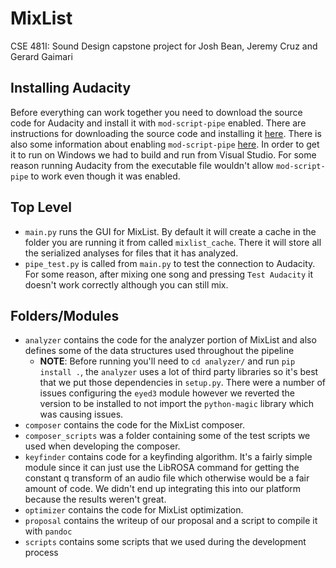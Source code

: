 # MixList

CSE 481I: Sound Design capstone project for Josh Bean, Jeremy Cruz and Gerard Gaimari

## Installing Audacity

Before everything can work together you need to download the source code for Audacity and install it with `mod-script-pipe` enabled. There are instructions for downloading the source code and installing it [here](https://www.audacityteam.org/download/source/). There is also some information about enabling `mod-script-pipe` [here](https://manual.audacityteam.org/man/scripting.html). In order to get it to run on Windows we had to build and run from Visual Studio. For some reason running Audacity from the executable file wouldn't allow `mod-script-pipe` to work even though it was enabled.

## Top Level

- `main.py` runs the GUI for MixList. By default it will create a cache in the folder you are running it from called `mixlist_cache`. There it will store all the serialized analyses for files that it has analyzed.
- `pipe_test.py` is called from `main.py` to test the connection to Audacity. For some reason, after mixing one song and pressing `Test Audacity` it doesn't work correctly although you can still mix.

## Folders/Modules

- `analyzer` contains the code for the analyzer portion of MixList and also defines some of the data structures used throughout the pipeline
    - **NOTE**: Before running you'll need to `cd analyzer/` and run `pip install .`, the `analyzer` uses a lot of third party libraries so it's best that we put those dependencies in `setup.py`. There were a number of issues configuring the `eyed3` module however we reverted the version to be installed to not import the `python-magic` library which was causing issues.
- `composer` contains the code for the MixList composer.
- `composer_scripts` was a folder containing some of the test scripts we used when developing the composer.
- `keyfinder` contains code for a keyfinding algorithm. It's a fairly simple module since it can just use the LibROSA command for getting the constant q transform of an audio file which otherwise would be a fair amount of code. We didn't end up integrating this into our platform because the results weren't great.
- `optimizer` contains the code for MixList optimization.
- `proposal` contains the writeup of our proposal and a script to compile it with `pandoc`
- `scripts` contains some scripts that we used during the development process